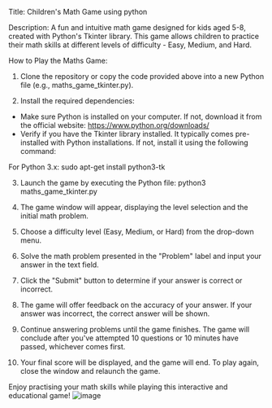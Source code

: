 Title: Children's Math Game using python 

Description:
A fun and intuitive math game designed for kids aged 5-8, created with Python's Tkinter library. This game allows children to practice their math skills at different levels of difficulty - Easy, Medium, and Hard.

How to Play the Maths Game:
1.	Clone the repository or copy the code provided above into a new Python file (e.g., maths_game_tkinter.py).

2.	Install the required dependencies:

-	Make sure Python is installed on your computer. If not, download it from the official website: https://www.python.org/downloads/
-	Verify if you have the Tkinter library installed. It typically comes pre-installed with Python installations. If not, install it using the following command:

For Python 3.x:
sudo apt-get install python3-tk

3.	Launch the game by executing the Python file:
python3 maths_game_tkinter.py

4.	The game window will appear, displaying the level selection and the initial math problem.

5.	Choose a difficulty level (Easy, Medium, or Hard) from the drop-down menu.

6.	Solve the math problem presented in the "Problem" label and input your answer in the text field.

7.	Click the "Submit" button to determine if your answer is correct or incorrect.

8.	The game will offer feedback on the accuracy of your answer. If your answer was incorrect, the correct answer will be shown.

9.	Continue answering problems until the game finishes. The game will conclude after you've attempted 10 questions or 10 minutes have passed, whichever comes first.

10.	Your final score will be displayed, and the game will end. To play again, close the window and relaunch the game.

Enjoy practising your math skills while playing this interactive and educational game!
![image](https://github.com/AMUHUMAD98/MathsGame/assets/129621102/3453c127-3bc8-401c-a026-f448268a63e3)
